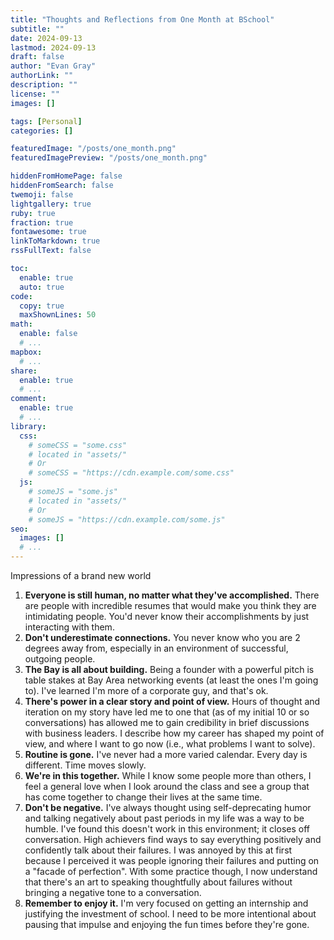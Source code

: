 ```yaml
---
title: "Thoughts and Reflections from One Month at BSchool"
subtitle: ""
date: 2024-09-13
lastmod: 2024-09-13
draft: false
author: "Evan Gray"
authorLink: ""
description: ""
license: ""
images: []

tags: [Personal]
categories: []

featuredImage: "/posts/one_month.png"
featuredImagePreview: "/posts/one_month.png"

hiddenFromHomePage: false
hiddenFromSearch: false
twemoji: false
lightgallery: true
ruby: true
fraction: true
fontawesome: true
linkToMarkdown: true
rssFullText: false

toc:
  enable: true
  auto: true
code:
  copy: true
  maxShownLines: 50
math:
  enable: false
  # ...
mapbox:
  # ...
share:
  enable: true
  # ...
comment:
  enable: true
  # ...
library:
  css:
    # someCSS = "some.css"
    # located in "assets/"
    # Or
    # someCSS = "https://cdn.example.com/some.css"
  js:
    # someJS = "some.js"
    # located in "assets/"
    # Or
    # someJS = "https://cdn.example.com/some.js"
seo:
  images: []
  # ...
---
```


Impressions of a brand new world

<!--more-->

1. **Everyone is still human, no matter what they've accomplished.** There are people with incredible resumes that would make you think they are intimidating people. You'd never know their accomplishments by just interacting with them.
2. **Don't underestimate connections.** You never know who you are 2 degrees away from, especially in an environment of successful, outgoing people.
3. **The Bay is all about building.** Being a founder with a powerful pitch is table stakes at Bay Area networking events (at least the ones I'm going to). I've learned I'm more of a corporate guy, and that's ok.
4. **There's power in a clear story and point of view.** Hours of thought and iteration on my story have led me to one that (as of my initial 10 or so conversations) has allowed me to gain credibility in brief discussions with business leaders. I describe how my career has shaped my point of view, and where I want to go now (i.e., what problems I want to solve).
5. **Routine is gone.** I've never had a more varied calendar. Every day is different. Time moves slowly.
6. **We're in this together.** While I know some people more than others, I feel a general love when I look around the class and see a group that has come together to change their lives at the same time.
7. **Don't be negative.** I've always thought using self-deprecating humor and talking negatively about past periods in my life was a way to be humble. I've found this doesn't work in this environment; it closes off conversation. High achievers find ways to say everything positively and confidently talk about their failures. I was annoyed by this at first because I perceived it was people ignoring their failures and putting on a "facade of perfection". With some practice though, I now understand that there's an art to speaking thoughtfully about failures without bringing a negative tone to a conversation.
8. **Remember to enjoy it.** I'm very focused on getting an internship and justifying the investment of school. I need to be more intentional about pausing that impulse and enjoying the fun times before they're gone.

